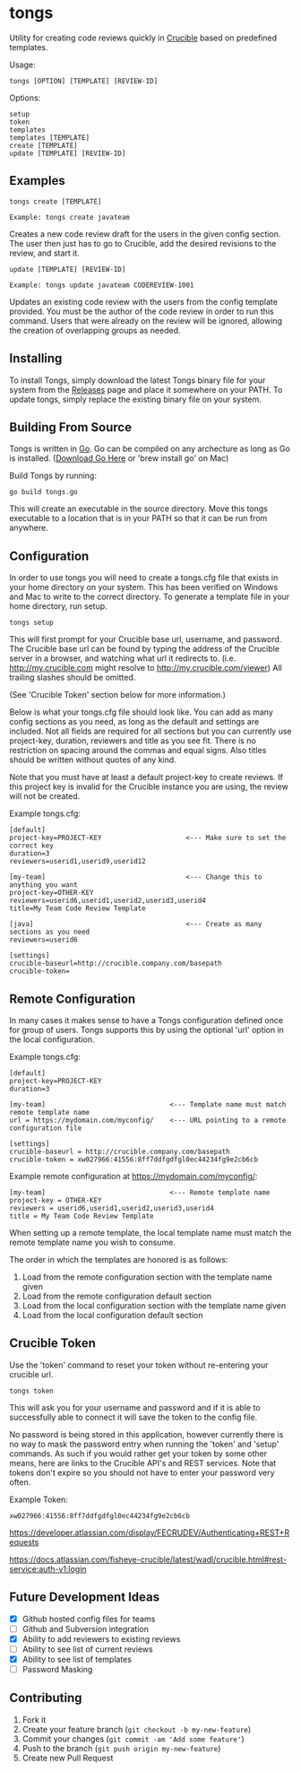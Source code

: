 tongs
================================
Utility for creating code reviews quickly
in [Crucible](https://www.atlassian.com/software/crucible/overview) based on predefined templates.

Usage: 
    
    tongs [OPTION] [TEMPLATE] [REVIEW-ID]

Options:
    
    setup
    token
    templates
    templates [TEMPLATE]
    create [TEMPLATE]
    update [TEMPLATE] [REVIEW-ID]

Examples
--------------------------------

    tongs create [TEMPLATE]

    Example: tongs create javateam

Creates a new code review draft for the users in the given config section.
The user then just has to go to Crucible, add the desired revisions
to the review, and start it.

    update [TEMPLATE] [REVIEW-ID]
    
    Example: tongs update javateam CODEREVIEW-1001

Updates an existing code review with the users from the config template
provided. You must be the author of the code review in order to run this
command. Users that were already on the review will be ignored, allowing
the creation of overlapping groups as needed.

Installing
--------------------------------
To install Tongs, simply download the latest Tongs binary file for your 
system from the [Releases](https://github.com/southpawlife/tongs/releases) page and place it 
somewhere on your PATH. To update tongs, simply replace the existing binary file on your system.

Building From Source
--------------------------------
Tongs is written in [Go](http://golang.org/). Go can be compiled on any archecture as long as Go is installed.
([Download Go Here](https://code.google.com/p/go/wiki/Downloads) or 'brew install go' on Mac)

Build Tongs by running:
    
    go build tongs.go
    
This will create an executable in the source directory. Move this tongs executable to a location that is in your PATH so that it can be run from anywhere.

Configuration
---------------------

In order to use tongs you will need to create a tongs.cfg file that
exists in your home directory on your system. This has been verified
on Windows and Mac to write to the correct directory.
To generate a template file in your home directory, run setup.

    tongs setup

This will first prompt for your Crucible base url, username, and password.
The Crucible base url can be found by typing the address of the Crucible
server in a browser, and watching what url it redirects to. 
(i.e. http://my.crucible.com might resolve to http://my.crucible.com/viewer)
All trailing slashes should be omitted.

(See 'Crucible Token' section below for more information.)

Below is what your tongs.cfg file should look like. You can add as many config sections
as you need, as long as the default and settings are included. Not all fields are required 
for all sections but you can currently use project-key, duration, reviewers and title as you 
see fit. There is no restriction on spacing around the commas and equal signs. Also titles 
should be written without quotes of any kind.

Note that you must have at least a default project-key to create reviews. If this project 
key is invalid for the Crucible instance you are using, the review will not be created. 
    
Example tongs.cfg:

    [default]                       
    project-key=PROJECT-KEY                     <--- Make sure to set the correct key
    duration=3
    reviewers=userid1,userid9,userid12

    [my-team]                                   <--- Change this to anything you want
    project-key=OTHER-KEY           
    reviewers=userid6,userid1,userid2,userid3,userid4       
    title=My Team Code Review Template

    [java]                                      <--- Create as many sections as you need
    reviewers=userid6

    [settings]                                  
    crucible-baseurl=http://crucible.company.com/basepath
    crucible-token=                        
    

Remote Configuration
---------------------

In many cases it makes sense to have a Tongs configuration defined once for group of users. 
Tongs supports this by using the optional 'url' option in the local configuration.

Example tongs.cfg:

    [default]                       
    project-key=PROJECT-KEY                     
    duration=3

    [my-team]                               <--- Template name must match remote template name
    url = https://mydomain.com/myconfig/    <--- URL pointing to a remote configuration file

    [settings]                                  
    crucible-baseurl = http://crucible.company.com/basepath
    crucible-token = xw027966:41556:8ff7ddfgdfgl0ec44234fg9e2cb6cb                        

Example remote configuration at https://mydomain.com/myconfig/:
    
    [my-team]                               <--- Remote template name 
    project-key = OTHER-KEY           
    reviewers = userid6,userid1,userid2,userid3,userid4       
    title = My Team Code Review Template

When setting up a remote template, the local template name must match the remote template name 
you wish to consume. 

The order in which the templates are honored is as follows:

1. Load from the remote configuration section with the template name given
2. Load from the remote configuration default section
3. Load from the local configuration section with the template name given
4. Load from the local configuration default section

Crucible Token
-------------------------------
Use the 'token' command to reset your token without re-entering your crucible url.

    tongs token

This will ask you for your username and password and if it is able to successfully
able to connect it will save the token to the config file.

No password is being stored in this application, however currently there is no way to mask
the password entry when running the 'token' and 'setup' commands. As such if you would rather 
get your token by some other means, here are links to the Crucible API's and REST services. 
Note that tokens don't expire so you should not have to enter your password very often.

Example Token:
    
    xw027966:41556:8ff7ddfgdfgl0ec44234fg9e2cb6cb

https://developer.atlassian.com/display/FECRUDEV/Authenticating+REST+Requests

https://docs.atlassian.com/fisheye-crucible/latest/wadl/crucible.html#rest-service:auth-v1:login


Future Development Ideas
--------------------------------------------

 - [x] Github hosted config files for teams
 - [ ] Github and Subversion integration
 - [x] Ability to add reviewers to existing reviews
 - [ ] Ability to see list of current reviews
 - [x] Ability to see list of templates
 - [ ] Password Masking

## Contributing

1. Fork it
2. Create your feature branch (`git checkout -b my-new-feature`)
3. Commit your changes (`git commit -am 'Add some feature'`)
4. Push to the branch (`git push origin my-new-feature`)
5. Create new Pull Request

